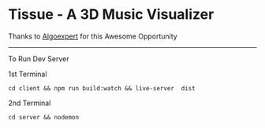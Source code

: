 # Tissue - A 3D Music Visualizer
Thanks to [Algoexpert](https://algoexpert.io) for this Awesome Opportunity 

---

To Run Dev Server 

1st Terminal

```
cd client && npm run build:watch && live-server  dist
```

2nd Terminal
```
cd server && nodemon
```
